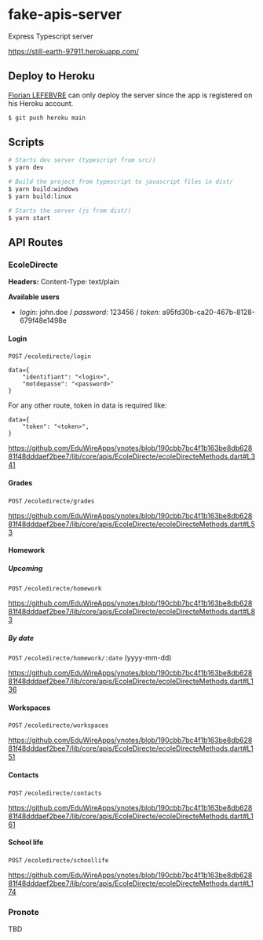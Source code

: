 # fake-apis-server

Express Typescript server

https://still-earth-97911.herokuapp.com/

## Deploy to Heroku

[Florian LEFEBVRE](https://github.com/florian-lefebvre) can only deploy the server since the app is registered on his Heroku account.

```bash
$ git push heroku main
```

## Scripts

```bash
# Starts dev server (typescript from src/)
$ yarn dev

# Build the project from typescript to javascript files in dist/
$ yarn build:windows
$ yarn build:linux

# Starts the server (js from dist/)
$ yarn start

```

## API Routes

### EcoleDirecte

**Headers:** Content-Type: text/plain

**Available users**

- _login:_ john.doe / _password:_ 123456 / _token:_ a95fd30b-ca20-467b-8128-679f48e1498e

#### Login

`POST` `/ecoledirecte/login`

```raw
data={
    "identifiant": "<login>",
    "motdepasse": "<password>"
}
```

For any other route, token in data is required like:

```raw
data={
    "token": "<token>",
}
```

https://github.com/EduWireApps/ynotes/blob/190cbb7bc4f1b163be8db62881f48dddaef2bee7/lib/core/apis/EcoleDirecte/ecoleDirecteMethods.dart#L341

#### Grades

`POST` `/ecoledirecte/grades`

https://github.com/EduWireApps/ynotes/blob/190cbb7bc4f1b163be8db62881f48dddaef2bee7/lib/core/apis/EcoleDirecte/ecoleDirecteMethods.dart#L53

#### Homework

##### Upcoming

`POST` `/ecoledirecte/homework`

https://github.com/EduWireApps/ynotes/blob/190cbb7bc4f1b163be8db62881f48dddaef2bee7/lib/core/apis/EcoleDirecte/ecoleDirecteMethods.dart#L83

##### By date

`POST` `/ecoledirecte/homework/:date` (yyyy-mm-dd)

https://github.com/EduWireApps/ynotes/blob/190cbb7bc4f1b163be8db62881f48dddaef2bee7/lib/core/apis/EcoleDirecte/ecoleDirecteMethods.dart#L136

#### Workspaces

`POST` `/ecoledirecte/workspaces`

https://github.com/EduWireApps/ynotes/blob/190cbb7bc4f1b163be8db62881f48dddaef2bee7/lib/core/apis/EcoleDirecte/ecoleDirecteMethods.dart#L151

#### Contacts

`POST` `/ecoledirecte/contacts`

https://github.com/EduWireApps/ynotes/blob/190cbb7bc4f1b163be8db62881f48dddaef2bee7/lib/core/apis/EcoleDirecte/ecoleDirecteMethods.dart#L161

#### School life

`POST` `/ecoledirecte/schoollife`

https://github.com/EduWireApps/ynotes/blob/190cbb7bc4f1b163be8db62881f48dddaef2bee7/lib/core/apis/EcoleDirecte/ecoleDirecteMethods.dart#L174

### Pronote

TBD
